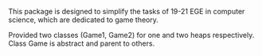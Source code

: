 This package is designed to simplify the tasks of 19-21 EGE in computer science, which are dedicated to game theory.

Provided two classes (Game1, Game2) for one and two heaps respectively. Class Game is abstract and parent to others.